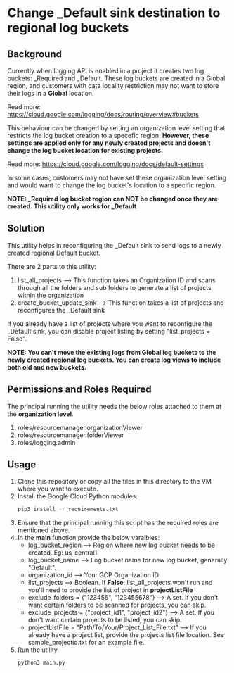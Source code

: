 # Change _Default sink destination to regional log buckets

## Background
Currently when logging API is enabled in a project it creates two log buckets: _Required and _Default. These log buckets are created in a Global region, and customers with data locality restriction may not want to store their logs in a **Global** location.

Read more: https://cloud.google.com/logging/docs/routing/overview#buckets

This behaviour can be changed by setting an organization level setting that restricts the log bucket creation to a specefic region. **However, these settings are applied only for any newly created projects and doesn't change the log bucket location for existing projects.**

Read more: https://cloud.google.com/logging/docs/default-settings

In some cases, customers may not have set these organization level setting and would want to change the log bucket's location to a specific region.

**NOTE: _Required log bucket region can NOT be changed once they are created. This utility only works for _Default**

## Solution
This utility helps in reconfiguring the _Default sink to send logs to a newly created regional Default bucket.

There are 2 parts to this utility:
1. list_all_projects --> This function takes an Organization ID and scans through all the folders and sub folders to generate a list of projects within the organization
2. create_bucket_update_sink --> This function takes a list of projects and reconfigures the _Default sink

If you already have a list of projects where you want to reconfigure the _Default sink, you can disable project listing by setting  "list_projects = False".

**NOTE: You can't move the existing logs from Global log buckets to the newly created regional log buckets. You can create log views to include both old and new buckets.**

## Permissions and Roles Required 
The principal running the utility needs the below roles attached to them at the **organization level**.
1. roles/resourcemanager.organizationViewer
2. roles/resourcemanager.folderViewer
3. roles/logging.admin


## Usage

1. Clone this repository or copy all the files in this directory to the VM where you want to execute. 
2. Install the Google Cloud Python modules:
    ```bash
    pip3 install -r requirements.txt
    ```
3. Ensure that the principal running this script has the required roles are mentioned above.
4. In the **main** function provide the below varaibles:
   * log_bucket_region --> Region where new log bucket needs to be created. Eg: us-central1
   * log_bucket_name --> Log bucket name for new log bucket, generally "Default".
   * organization_id --> Your GCP Organization ID
   * list_projects --> Boolean. If **False**: list_all_projects won't run and you'll need to provide the list of project in **projectListFile**
   * exclude_folders = {"123456", "123455678"} --> A set. If you don't want certain folders to be scanned for projects, you can skip.
   * exclude_projects = {"project_id1", "project_id2"} --> A set. If you don't want certain projects to be listed, you can skip.
   * projectListFile = "Path/To/Your/Project_List_File.txt" --> If you already have a project list, provide the  projects list file location. See sample_projectid.txt for an example file. 
4. Run the utility
   ```bash
   python3 main.py
   ```
